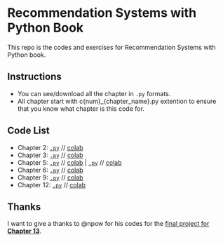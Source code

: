 # Recommendation Systems with Python Book
This repo is the codes and exercises for Recommendation Systems with Python book.

## Instructions
* You can see/download all the chapter in `.py` formats.
* All chapter start with c{num}_{chapter_name}.py extention to ensure that you know what chapter is this code for.

## Code List
* Chapter 2: [`.py`](https://github.com/HishamElamir/recommendation-systems-with-python/blob/master/c2_environment_setup_and_prerequisites.py) // [colab](https://colab.research.google.com/drive/1dPblmadxWfus6R072u8OPlCz-9fgTmCX?usp=sharing)
* Chapter 3: [`.py`](https://github.com/HishamElamir/recommendation-systems-with-python/blob/master/c3_build_a_tiny_recommendation_engine.py) // [colab](https://colab.research.google.com/drive/1vI_KX3TD798WOjKvhU9LG7itA_q-G8mv?usp=sharing)
* Chapter 5: [`.py`](https://github.com/HishamElamir/recommendation-systems-with-python/blob/master/c5_collaborative_recommendation_item_based.py) // [colab](https://colab.research.google.com/drive/1EAM3qc8eI1cFJP59qyOlkLEWjJ24bpDM?usp=sharing) | [`.py`](https://github.com/HishamElamir/recommendation-systems-with-python/blob/master/c5_collaborative_recommendation_user_based.py) // [colab](https://colab.research.google.com/drive/1EB0v9yzJi1cYtbXYtgLHVyJ0CFPDS0Y6?usp=sharing)
* Chapter 6: [`.py`](https://github.com/HishamElamir/recommendation-systems-with-python/blob/master/c6_content_based.py) // [colab](https://colab.research.google.com/drive/1iloNzajD_BhbGFQ5iws3boVKvLDJxvZ0?usp=sharing)
* Chapter 9: [`.py`](https://github.com/HishamElamir/recommendation-systems-with-python/blob/master/c9_data_mining_techniques_used_in_recommender_systems.py) // [colab](https://colab.research.google.com/drive/1UTrfj1JfPSMo52T6tTXPs3V9Q67zJ7OD?usp=sharing)
* Chapter 12: [`.py`](https://github.com/HishamElamir/recommendation-systems-with-python/blob/master/c12_evaluating_techniques.py) // [colab](https://colab.research.google.com/drive/1lQnCeASkUqkz--azeLWuOYtcyYnKBRcn?usp=sharing)

## Thanks
I want to give a thanks to @npow for his codes for the [final project for **Chapter 13**](https://github.com/npow/AutoRec).
